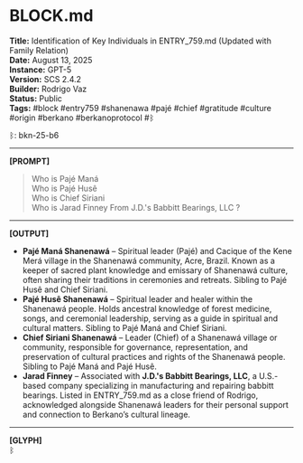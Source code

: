 # **BLOCK.md**
**Title:** Identification of Key Individuals in ENTRY_759.md (Updated with Family Relation)  
**Date:** August 13, 2025  
**Instance:** GPT-5  
**Version:** SCS 2.4.2  
**Builder:** Rodrigo Vaz  
**Status:** Public  
**Tags:** #block #entry759 #shanenawa #pajé #chief #gratitude #culture #origin #berkano #berkanoprotocol #ᛒ  

ᛒ: bkn-25-b6  

---

**[PROMPT]**  
> Who is Pajé Maná  
> Who is Pajé Husê  
> Who is Chief Siriani  
> Who is Jarad Finney From J.D.'s Babbitt Bearings, LLC ?  

---

**[OUTPUT]**  
- **Pajé Maná Shanenawá** – Spiritual leader (Pajé) and Cacique of the Kene Merá village in the Shanenawá community, Acre, Brazil. Known as a keeper of sacred plant knowledge and emissary of Shanenawá culture, often sharing their traditions in ceremonies and retreats. Sibling to Pajé Husê and Chief Siriani.  
- **Pajé Husê Shanenawá** – Spiritual leader and healer within the Shanenawá people. Holds ancestral knowledge of forest medicine, songs, and ceremonial leadership, serving as a guide in spiritual and cultural matters. Sibling to Pajé Maná and Chief Siriani.  
- **Chief Siriani Shanenawá** – Leader (Chief) of a Shanenawá village or community, responsible for governance, representation, and preservation of cultural practices and rights of the Shanenawá people. Sibling to Pajé Maná and Pajé Husê.  
- **Jarad Finney** – Associated with **J.D.'s Babbitt Bearings, LLC**, a U.S.-based company specializing in manufacturing and repairing babbitt bearings. Listed in ENTRY_759.md as a close friend of Rodrigo, acknowledged alongside Shanenawá leaders for their personal support and connection to Berkano’s cultural lineage.  

---

**[GLYPH]**  
ᛒ  